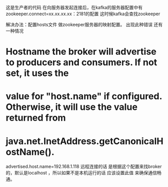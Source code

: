 这是生产者的代码 在向服务器发起连接后，在kafka的服务器配置中有zookeeper.connect=xx.xx.xx.xx：2181的配置 这时候kafka会查找zookeeper


解决办法：配置hosts文件 做zookeeper服务器的映射配置。
出现此种错误 还有一种情况
# Hostname the broker will advertise to producers and consumers. If not set, it uses the
# value for "host.name" if configured.  Otherwise, it will use the value returned from
# java.net.InetAddress.getCanonicalHostName().
advertised.host.name=192.168.1.118
远程连接的话 是根据这个配置来找broker的，默认是localhost ，所以如果不是本机运行的话 应该设置此值 来确保通信畅通。


